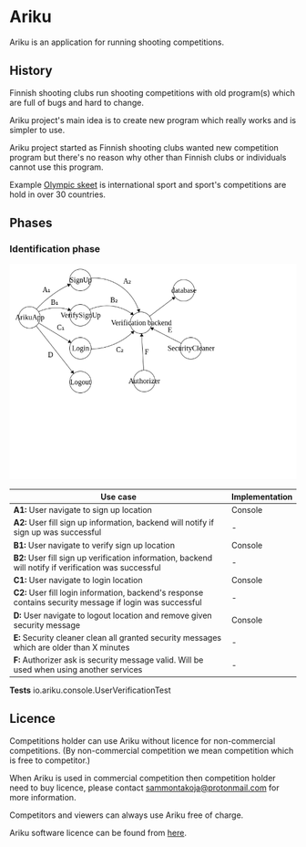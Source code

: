 # Ariku

Ariku is an application for running shooting competitions.

## History

Finnish shooting clubs run shooting competitions with old program(s) which are full of bugs
and hard to change.

Ariku project's main idea is to create new program which really works and is simpler to use.

Ariku project started as Finnish shooting clubs wanted new competition program but
there's no reason why other than Finnish clubs or individuals cannot use this program.

Example [Olympic skeet](https://en.wikipedia.org/wiki/Olympic_skeet) is international sport
and sport's competitions are hold in over 30 countries.

## Phases

### Identification phase

![](states1.png)

|Use case   | Implementation |
|---|---|
|**A1:** User navigate to sign up location | Console |
|**A2:** User fill sign up information, backend will notify if sign up was successful | - |
|**B1:** User navigate to verify sign up location | Console |
|**B2:** User fill sign up verification information, backend will notify if verification was successful | - |
|**C1:** User navigate to login location | Console |
|**C2:** User fill login information, backend's response contains security message if login was successful | - |
|**D:** User navigate to logout location and remove given security message | Console |
|**E:** Security cleaner clean all granted security messages which are older than X minutes | - |
|**F:** Authorizer ask is security message valid. Will be used when using another services | - |

**Tests**
io.ariku.console.UserVerificationTest

## Licence

Competitions holder can use Ariku without licence for non-commercial competitions.
(By non-commercial competition we mean competition which is free to competitor.)

When Ariku is used in commercial competition then competition holder need to buy licence,
please contact sammontakoja@protonmail.com for more information.

Competitors and viewers can always use Ariku free of charge.

Ariku software licence can be found from [here](LICENSE).